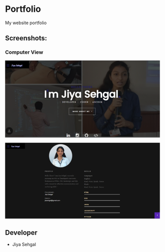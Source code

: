 # Portfolio
My website portfolio

## Screenshots:
### Computer View
![alt text](https://github.com/Jiya82/Portfolio/blob/main/Portfolio.PNG?raw=true)

![alt text](https://github.com/Jiya82/Portfolio/blob/main/Portfolio_mobile.PNG?raw=true)

## Developer
* Jiya Sehgal
